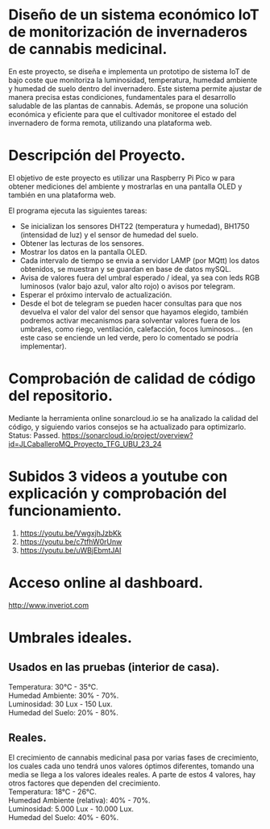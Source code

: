 # Diseño de un sistema económico IoT de monitorización de invernaderos de cannabis medicinal.

En este proyecto, se diseña e implementa un prototipo de sistema IoT de bajo coste que monitoriza la luminosidad, temperatura, humedad ambiente y humedad de suelo dentro del invernadero. Este sistema permite ajustar de manera precisa estas condiciones, fundamentales para el desarrollo saludable de las plantas de cannabis. Además, se propone una solución económica y eficiente para que el cultivador monitoree el estado del invernadero de forma remota, utilizando una plataforma web.

# Descripción del Proyecto.

El objetivo de este proyecto es utilizar una Raspberry Pi Pico w para obtener mediciones del ambiente y mostrarlas en una pantalla OLED y también en una plataforma web.

El programa ejecuta las siguientes tareas:

* Se inicializan los sensores DHT22 (temperatura y humedad), BH1750 (intensidad de luz) y el sensor de humedad del suelo.
* Obtener las lecturas de los sensores.
* Mostrar los datos en la pantalla OLED.
* Cada intervalo de tiempo se envia a servidor LAMP (por MQtt) los datos obtenidos, se muestran y se guardan en base de datos mySQL.
* Avisa de valores fuera del umbral esperado / ideal, ya sea con leds RGB luminosos (valor bajo azul, valor alto rojo) o avisos por telegram.
* Esperar el próximo intervalo de actualización.
* Desde el bot de telegram se pueden hacer consultas para que nos devuelva el valor del valor del sensor que hayamos elegido, también podremos activar mecanismos para solventar valores fuera de los umbrales, como riego, ventilación, calefacción, focos luminosos... (en este caso se enciende un led verde, pero lo comentado se podría implementar).

# Comprobación de calidad de código del repositorio.
Mediante la herramienta online sonarcloud.io se ha analizado la calidad del código, y siguiendo varios consejos se ha actualizado para optimizarlo.
Status: Passed.
https://sonarcloud.io/project/overview?id=JLCaballeroMQ_Proyecto_TFG_UBU_23_24

# Subidos 3 videos a youtube con explicación y comprobación del funcionamiento.
1. https://youtu.be/VwgxjhJzbKk
2. https://youtu.be/c7tfhW0rUnw
3. https://youtu.be/uWBjEbmtJAI

# Acceso online al dashboard.

http://www.inveriot.com

# Umbrales ideales.
## Usados en las pruebas (interior de casa).

Temperatura: 30°C - 35°C.<br />
Humedad Ambiente: 30% - 70%.<br />
Luminosidad: 30 Lux - 150 Lux.<br />
Humedad del Suelo: 20% - 80%.

## Reales.

El crecimiento de cannabis medicinal pasa por varias fases de crecimiento, los cuales cada uno tendrá unos valores óptimos diferentes, tomando una media se llega a los valores ideales reales. A parte de estos 4 valores, hay otros factores que dependen del crecimiento.<br />
Temperatura: 18°C - 26°C.<br />
Humedad Ambiente (relativa): 40% - 70%.<br />
Luminosidad: 5.000 Lux - 10.000 Lux.<br />
Humedad del Suelo: 40% - 60%.



